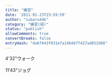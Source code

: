 ```yaml
---
title: "練習"
date: '2011-01-23T23:59:59'
author: "subaru44k"
category: "練習(弱)"
status: "publish"
allowComments: true
convertBreaks: false
entryHash: "da67443f631e7a146d47f427ad852d68"
---
```

4'32"ウォーク<br>
<br>
11'43"ジョグ
